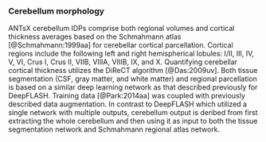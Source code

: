 
### Cerebellum morphology

<!-- 
\begin{figure}
  \centering
    \includegraphics{Figures/cerebellum_morphology.png}
    \caption{ANTsX cerebellum regional measurements.  (b) Three-tissue
    segmentation (i.e., CSF, gray matter, white matter).  (c) Voxelwise, 
    cortical thickness maps.  (d) Regional labels based on the Schmahmann
    atlas.}
    \label{fig:cerebellumMorphology}
\end{figure} 
-->


ANTsX cerebellum IDPs comprise both regional volumes and cortical thickness
averages based on the Schmahmann atlas [@Schmahmann:1999aa] for cerebellar
cortical parcellation.  Cortical regions include the following left and right
hemispherical lobules: I/II, III, IV, V, VI, Crus I, Crus II, VIIB, VIIIA,
VIIIB, IX, and X. Quantifying cerebellar cortical thickness utilizes the DiReCT
algorithm [@Das:2009uv].  Both tissue segmentation (CSF, gray matter, and white
matter) and regional parcellation is based on a similar deep learning network as
that described previously for DeepFLASH.  Training data [@Park:2014aa] was
coupled with previously described data augmentation.  In contrast to DeepFLASH
which utilized a single network with multiple outputs, cerebellum output is
deribed from first extracting the whole cerebellum and then using it as input to
both the tissue segmentation network and Schmahmann regional atlas network.


<!--

__Training__

Five high-resolution T1-weighted MR images (resolution of 0.3 mm^3) with
cerebellum tissue labels based on the Schmahmann atlas [@Schmahmann:1999aa] are
publicly available through the Computational Brain Anatomy
(https://www.cobralab.ca/cerebellum-lobules) as described in [@Park:2014aa].   A
cerebellum-only symmetric template [@Avants:2010aa;@Tustison:2015vl] was created
from the extracted five cerebellums and their contralateral counterparts. For
gross localization of the cerebellum, a 1 mm isotropic symmetric template was
created from the five templates and their contralateral counterparts (10 total),
slightly reoriented to a more centralized location in the field of view. The
rigid transform between the cerebellum template and the whole head template was
generated for use in prediction, as described below [@Avants:2014aa].

Regional labels included 12 cortical labels per hemisphere in
addition to hemispherical white matter labels.  These were consolidated into
gray matter and white matter labels per subject.  The subject-wise transforms
from the template generation described previously were used to generate
probabilistic priors for subsequent gray matter, white matter, and CSF tissue
segmentation in both the cerebellum template and subject templates using the
ANTs Atropos tool [@Avants:2011uf].  These segmentation maps were used to
refine the regional cortical labels for each of the 5 subjects, i.e., CSF
and white matter regions were used to remove non-gray matter from the original
labelings.

The resulting set of tissue segmentations and set of cortical labels were used
in conjunction with the original 5 subject cerebellum images to create
additional training data.  These data were resampled to 0.5 mm^3 to accommodate
memory limitations although such resolution is more than sufficient for current
clinical acquisitions.    To augment these data, each of the 5 subjects were
both affinely warped and deformably warped to the space of the cerebellum
template which yielded a total of 10 data sets.  These 10 were then
contralaterally flipped to create a total of 20 subjects.  Additional,
on-the-fly consisted of both intensity-based and shape-based data augmentation.

_Intensity-based data augmentation_ consisted of randomly added noise based on
ITK functionality, simulated bias fields based on N4 bias field modeling
[@Tustison:2010ac], and histogram warping for mimicking well-known MRI
intensity nonlinearities [@Nyul:1999th;@Tustison:2021ab]. These augmentation
techniques are available in ANTsXNet (Python and R):

* simulated bias field
    * ``simulate_bias_field.py``
    * ``simulateBiasField.R``
* added noise
    * ``add_noise_to_image.py``
    * ``addNoiseToImage.R``
* MRI intensity nonlinearities
    * ``histogram_warp_image_intensities.py``
    * ``histogramWarpImageIntensities.R``

_Shape-based data augmentation_ used both random linear and nonlinear
deformations after whole-brain affine normalization to the template.  This
functionality is also instantiated within ANTsXNet:

* random spatial warping
    * ``randomly_transform_image_data.py``
    * ``randomlyTransformImageData.R``

A total of three networks were trained:

* whole cerebellum extraction,
* cerebellum tissue segmentation (CSF, gray matter, and white matter), and
* cortical regional parcellation (12 labels per hemisphere).

All networks employ a traditional 3-D U-net model [@Falk:2019aa] consisting of
five layers with 32, 64, 96, 128, and 256 filters, respectively. During the
early training stages, weighted categorical cross entropy was used with later
stages utilizing multilabel dice coefficient loss.  All training was performed
on a DGX (GPUs: 4X Tesla V100, system memory: 256 GB LRDIMM DDR4) using ANTsXNet
functionality with the training scripts available with the GitHub repository
associated with this work [@antsxukbb].  Differences between networks include
attention gating [@Schlemper:2019aa] for the whole and regional networks,
probabilistic priors were used for the tissue and regional networks as
additional input channels.

__Voxelwise Label Prediction__

Given the bilateral symmetry in both the training data and training protocol,
prediction for a single subject involves batches of 2---the original and the
contralaterally flipped version.  The final probabilistic outputs were generated
by averaging the predicted outputs.  Preprocessing includes N4 bias correction
[@Tustison:2010ac], brain extraction [@Tustison:2021ab], affine warping
[@Avants:2011wx;@Avants:2014aa] to the whole brain template and subsequent
regional deformable alignment to the cerebellum template. During prediction, the
U-net network is constructed internally and the requisite additional data (i.e.,
parameter weights and templates) are automatically downloaded from Figshare and
cached using TensorFlow/Keras utilities.

-->


<!--

Similar to other frameworks (e.g., Ceres [@Romero:2017aa], ACAPULCO
[@Han:2020aa], CerebNet [@Faber:2022aa]), our cerebellar morphological pipeline
is based on the regional parcellation provided by the Schmahmann atlas for
cerebellar sub-segmentation.  The original data source was the

The Schmahmann atlas [@Schmahmann:1999aa], as quoted in the CerebNet paper,
"is the standard anatomical reference for cerebellar cortex sub-segmentation
protocols."

The Schmahmann atlas is also the source of other prominent pipelines and
atlas in this space:
* Data
    * Park (2014) [@Park:2014aa] - source of our data for training the cerebellum
    (https://www.cobralab.ca/cerebellum-lobules)
* Pipelines
    * SUIT [@Diedrichsen:2006aa]
        * Matlab-based toolkit including
        * High resolution template based on 20 young healthy individuals
        * https://www.diedrichsenlab.org/imaging/suit.htm
        * https://github.com/DiedrichsenLab/cerebellar_atlases
    * RASCAL [@Weier:2014aa]
        *
    * CERES [@Romero:2017aa]
        * Optimized PatchMatch algorithm
        * Follow-up in [@Soros:2021aa]
    * ACAPULCO [@Han:2020aa]
        * U-net
        * Cascaded networks
        *
    * CerebNet [@Faber:2022aa]
        * FastSurfer
        * made available last month (June 7)
        * https://github.com/Deep-MI/FastSurfer/releases/tag/v2.1.1
        * Comparison with ACAPULCO
        * Reference dataset (18/48/8 for training/validation/testing)

-->

